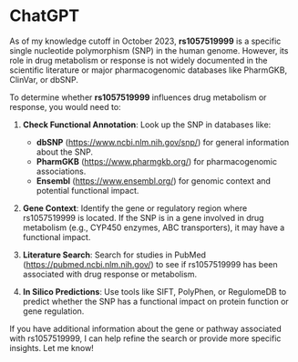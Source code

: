 # ChatGPT

As of my knowledge cutoff in October 2023, **rs1057519999** is a specific single nucleotide polymorphism (SNP) in the human genome. However, its role in drug metabolism or response is not widely documented in the scientific literature or major pharmacogenomic databases like PharmGKB, ClinVar, or dbSNP. 

To determine whether **rs1057519999** influences drug metabolism or response, you would need to:

1. **Check Functional Annotation**: Look up the SNP in databases like:
   - **dbSNP** (https://www.ncbi.nlm.nih.gov/snp/) for general information about the SNP.
   - **PharmGKB** (https://www.pharmgkb.org/) for pharmacogenomic associations.
   - **Ensembl** (https://www.ensembl.org/) for genomic context and potential functional impact.

2. **Gene Context**: Identify the gene or regulatory region where rs1057519999 is located. If the SNP is in a gene involved in drug metabolism (e.g., CYP450 enzymes, ABC transporters), it may have a functional impact.

3. **Literature Search**: Search for studies in PubMed (https://pubmed.ncbi.nlm.nih.gov/) to see if rs1057519999 has been associated with drug response or metabolism.

4. **In Silico Predictions**: Use tools like SIFT, PolyPhen, or RegulomeDB to predict whether the SNP has a functional impact on protein function or gene regulation.

If you have additional information about the gene or pathway associated with rs1057519999, I can help refine the search or provide more specific insights. Let me know!
